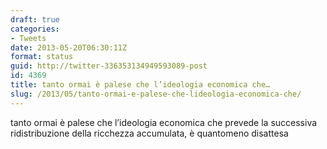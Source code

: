 ```yaml
---
draft: true
categories:
- Tweets
date: 2013-05-20T06:30:11Z
format: status
guid: http://twitter-336353134949593089-post
id: 4369
title: tanto ormai è palese che l’ideologia economica che…
slug: /2013/05/tanto-ormai-e-palese-che-lideologia-economica-che/
---
```


tanto ormai è palese che l’ideologia economica che prevede la successiva ridistribuzione della ricchezza accumulata, è quantomeno disattesa